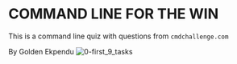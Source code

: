 # COMMAND LINE FOR THE WIN
This is a command line quiz with questions from ```cmdchallenge.com```

By Golden Ekpendu
![0-first_9_tasks](https://user-images.githubusercontent.com/86477704/178650699-0bad22e8-66fa-4f00-95c8-151fd93668d3.png)
